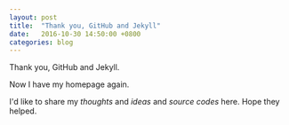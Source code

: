 ```yaml
---
layout: post
title:  "Thank you, GitHub and Jekyll"
date:   2016-10-30 14:50:00 +0800
categories: blog
---
```


Thank you, GitHub and Jekyll.

Now I have my homepage again.

I'd like to share my *thoughts* and *ideas* and *source codes* here. Hope they helped.

